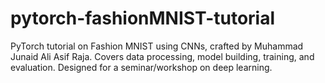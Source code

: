 # pytorch-fashionMNIST-tutorial
PyTorch tutorial on Fashion MNIST using CNNs, crafted by Muhammad Junaid Ali Asif Raja. Covers data processing, model building, training, and evaluation. Designed for a seminar/workshop on deep learning.
